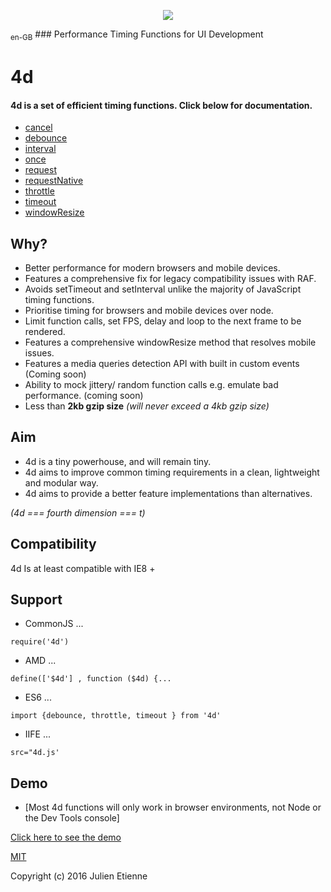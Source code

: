 
<p align="center">
<img style="text-align: center;" src="http://imageshack.com/a/img922/4690/kapZA1.png">
</p>
<sub>en-GB</sub>
### Performance Timing Functions for UI Development

# 4d

#### 4d is a set of efficient timing functions. Click below for documentation.

- [cancel](https://github.com/julienetie/request-frame/blob/master/README.md)
- [debounce](https://github.com/julienetie/volve/blob/master/README.md)
- [interval](https://github.com/julienetie/set-animation-interval/blob/master/README.md)
- [once](https://github.com/julienetie/run-once/blob/master/README.md)
- [request](https://github.com/julienetie/request-frame/blob/master/README.md)
- [requestNative](https://github.com/julienetie/request-frame/blob/master/README.md)
- [throttle](https://github.com/julienetie/volve/blob/master/README.md)
- [timeout](https://github.com/julienetie/set-animation-frame)
- [windowResize](https://github.com/julienetie/resizilla/blob/master/README.md)

## Why?
- Better performance for modern browsers and mobile devices.
- Features a comprehensive fix for legacy compatibility issues with RAF.
- Avoids setTimeout and setInterval unlike the majority of JavaScript timing functions.
- Prioritise timing for browsers and mobile devices over node.
- Limit function calls, set FPS, delay and loop to the next frame to be rendered.
- Features a comprehensive windowResize method that resolves mobile issues.
- Features a media queries detection API with built in custom events (Coming soon)
- Ability to mock jittery/ random function calls e.g. emulate bad performance. (coming soon)
- Less than **2kb gzip size** _(will never exceed a 4kb gzip size)_



## Aim
- 4d is a tiny powerhouse, and will remain tiny.
- 4d aims to improve common timing requirements in a clean, lightweight and modular way.
- 4d aims to provide a better feature implementations than alternatives.

_(4d === fourth dimension === t)_

## Compatibility
4d Is at least compatible with IE8 +



## Support
- CommonJS ... 

`require('4d')`

- AMD ... 

`define(['$4d'] , function ($4d) {...`

- ES6 ... 

`import {debounce, throttle, timeout } from '4d'`

- IIFE ... 

`src="4d.js'`

## Demo
- [Most 4d functions will only work in browser environments, not Node or the Dev Tools console]

[Click here to see the demo]()


[MIT](https://github.com/envidia/4d/blob/master/LICENSE)

Copyright (c) 2016 Julien Etienne
